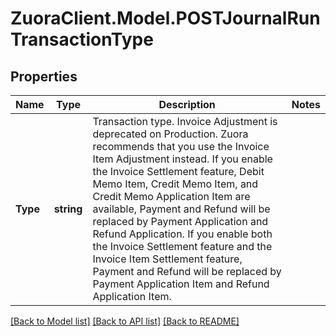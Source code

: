 # ZuoraClient.Model.POSTJournalRunTransactionType

## Properties

Name | Type | Description | Notes
------------ | ------------- | ------------- | -------------
**Type** | **string** | Transaction type. Invoice Adjustment is deprecated on Production. Zuora recommends that you use the Invoice Item Adjustment instead.  If you enable the Invoice Settlement feature, Debit Memo Item, Credit Memo Item, and Credit Memo Application Item are available, Payment and Refund will be replaced by Payment Application and Refund Application.   If you enable both the Invoice Settlement feature and the Invoice Item Settlement feature, Payment and Refund will be replaced by Payment Application Item and Refund Application Item.   | 

[[Back to Model list]](../README.md#documentation-for-models) [[Back to API list]](../README.md#documentation-for-api-endpoints) [[Back to README]](../README.md)

